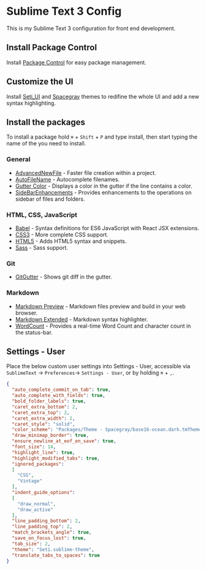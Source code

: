Sublime Text 3 Config
=====================

This is my Sublime Text 3 configuration for front end development.

Install Package Control
-----------------------

Install [Package Control](https://packagecontrol.io/) for easy package management.

Customize the UI
----------------

Install [Seti_UI](https://packagecontrol.io/packages/Seti_UI) and [Spacegray](https://github.com/kkga/spacegray) themes to redifine the whole UI and add a new syntax highlighting.

Install the packages
--------------------

To install a package hold `⌘` + `Shift` + `P` and type install, then start typing the name of the you need to install.

### General
* [AdvancedNewFile](https://packagecontrol.io/packages/AdvancedNewFile) - Faster file creation within a project.
* [AutoFileName](https://packagecontrol.io/packages/AutoFileName) - Autocomplete filenames.
* [Gutter Color](https://packagecontrol.io/packages/Gutter%20Color) - Displays a color in the gutter if the line contains a color.
* [SideBarEnhancements](https://packagecontrol.io/packages/SideBarEnhancements) - Provides enhancements to the operations on sidebar of files and folders.

### HTML, CSS, JavaScript
* [Babel](https://packagecontrol.io/packages/Babel) - Syntax definitions for ES6 JavaScript with React JSX extensions.
* [CSS3](https://packagecontrol.io/packages/CSS3) - More complete CSS support.
* [HTML5](https://packagecontrol.io/packages/HTML5) - Adds HTML5 syntax and snippets.
* [Sass](https://packagecontrol.io/packages/Sass) - Sass support.

### Git
* [GitGutter](https://packagecontrol.io/packages/GitGutter) - Shows git diff in the gutter.

### Markdown
* [Markdown Preview](https://packagecontrol.io/packages/Markdown%20Preview) - Markdown files preview and build in your web browser.
* [Markdown Extended](https://packagecontrol.io/packages/Markdown%20Extended) - Markdown syntax highlighter.
* [WordCount](https://packagecontrol.io/packages/WordCount) - Provides a real-time Word Count and character count in the status-bar.

Settings - User
---------------

Place the below custom user settings into Settings - User, accessible via `SublimeText` → `Preferences`→ `Settings - User`, or by holding `⌘` + `,`.

```json
{
  "auto_complete_commit_on_tab": true,
  "auto_complete_with_fields": true,
  "bold_folder_labels": true,
  "caret_extra_bottom": 2,
  "caret_extra_top": 2,
  "caret_extra_width": 2,
  "caret_style": "solid",
  "color_scheme": "Packages/Theme - Spacegray/base16-ocean.dark.tmTheme",
  "draw_minimap_border": true,
  "ensure_newline_at_eof_on_save": true,
  "font_size": 14,
  "highlight_line": true,
  "highlight_modified_tabs": true,
  "ignored_packages":
  [
    "CSS",
    "Vintage"
  ],
  "indent_guide_options":
  [
    "draw_normal",
    "draw_active"
  ],
  "line_padding_bottom": 2,
  "line_padding_top": 2,
  "match_brackets_angle": true,
  "save_on_focus_lost": true,
  "tab_size": 2,
  "theme": "Seti.sublime-theme",
  "translate_tabs_to_spaces": true
}
```
